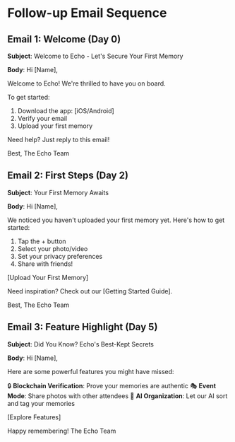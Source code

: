 # Follow-up Email Sequence

## Email 1: Welcome (Day 0)
**Subject**: Welcome to Echo - Let's Secure Your First Memory

**Body**:
Hi [Name],

Welcome to Echo! We're thrilled to have you on board. 

To get started:
1. Download the app: [iOS/Android]
2. Verify your email
3. Upload your first memory

Need help? Just reply to this email!

Best,
The Echo Team

## Email 2: First Steps (Day 2)
**Subject**: Your First Memory Awaits

**Body**:
Hi [Name],

We noticed you haven't uploaded your first memory yet. Here's how to get started:

1. Tap the + button
2. Select your photo/video
3. Set your privacy preferences
4. Share with friends!

[Upload Your First Memory]

Need inspiration? Check out our [Getting Started Guide].

Best,
The Echo Team

## Email 3: Feature Highlight (Day 5)
**Subject**: Did You Know? Echo's Best-Kept Secrets

**Body**:
Hi [Name],

Here are some powerful features you might have missed:

🔒 **Blockchain Verification**: Prove your memories are authentic
🎭 **Event Mode**: Share photos with other attendees
🤖 **AI Organization**: Let our AI sort and tag your memories

[Explore Features]

Happy remembering!
The Echo Team
